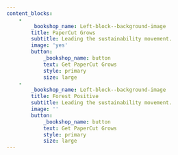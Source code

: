 ```yaml
---
content_blocks:
    -
        _bookshop_name: Left-block--background-image
        title: PaperCut Grows
        subtitle: Leading the sustainability movement.
        image: 'yes'
        button:
            _bookshop_name: button
            text: Get PaperCut Grows
            style: primary
            size: large
    -
        _bookshop_name: Left-block--background-image
        title: Forest Positive
        subtitle: Leading the sustainability movement.
        image: ''
        button:
            _bookshop_name: button
            text: Get PaperCut Grows
            style: primary
            size: large
---
```

